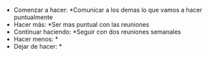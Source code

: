 - Comenzar a hacer: 
    *Comunicar a los demas lo que vamos a hacer puntualmente
- Hacer más:
    *Ser mas puntual con las reuniones
- Continuar haciendo:
    *Seguir con dos reuniones semanales
- Hacer menos:
    *
- Dejar de hacer:
    *